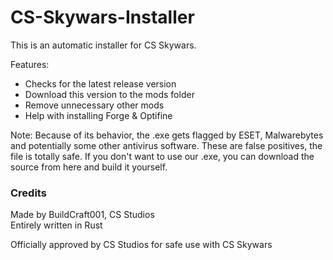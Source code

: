 # CS-Skywars-Installer

This is an automatic installer for CS Skywars.

Features: 
- Checks for the latest release version
- Download this version to the mods folder
- Remove unnecessary other mods
- Help with installing Forge & Optifine

Note:
Because of its behavior, the .exe gets flagged by ESET, Malwarebytes and potentially some other antivirus software. These are false positives, the file is totally safe. If you don't want to use our .exe, you can download the source from here and build it yourself.

### Credits

Made by BuildCraft001, CS Studios  
Entirely written in Rust

Officially approved by CS Studios for safe use with CS Skywars

